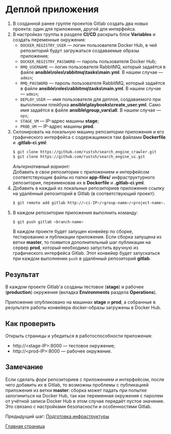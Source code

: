# Деплой приложения
1. В созданной ранее группе проектов Gitlab создать два новых проекта: один для приложения, другой для интерфейса.
2. В настройках группы в разделе **CI/CD** раскрыть блок **Variables** и создать переменные окружения:
    - `DOCKER_REGISTRY_USER` — логин пользователя Docker Hub, в чей репозиторий будут загружаться создаваемые образы приложения;
    - `DOCKER_REGISTRY_PASSWORD` — пароль пользователя Docker Hub;
    - `RMQ_USERNAME` — логин пользователя RabbitMQ, который задаётся в файле **ansible\roles\rabbitmq\tasks\main.yml**. В нашем случае — `admin`;
    - `RMQ_PASSWORD` — пароль пользователя RabbitMQ, который задаётся в файле **ansible\roles\rabbitmq\tasks\main.yml**. В нашем случае — `admin`;
    - `DEPLOY_USER` — имя пользователя для деплоя, создаваемого при выполнении плейбука **ansible\playbooks\create_user.yml**. Само имя задаётся в файле **ansible\group_vars\all**. В нашем случае — `ops`;
    - `STAGE_VM` — IP-адрес машины **stage**;
    - `PROD_VM` — IP-адрес машины **prod**.
3. Склонировать на локальную машину репозитории приложения и его графического интерфейса с содержащимися там файлами **Dockerfile** и **.gitlab-ci.yml**:
    ```bash
    $ git clone https://github.com/rustsh/search_engine_crawler.git
    $ git clone https://github.com/rustsh/search_engine_ui.git
    ```
    *Альтернативный вариант:*  
Добавить в свои репозитории с приложением и интерфейсом соответствующие файлы из папки **app-files/** инфраструктурного репозитория, переименовав их в **Dockerfile** и **.gitlab-ci.yml**.
4. Добавить в каждый из локальных репозиториев приложения ссылку на удалённый репозиторий в Gitlab (в соответствующий проект):
    ```bash
    $ git remote add gitlab http://<ci-IP>/<group-name>/<project-name>.git
    ```
5. В каждом репозитории приложения выполнить команду:
    ```bash
    $ git push gitlab <branch-name>
    ```
    В каждом проекте будет запущен конвейер по сборке, тестированию и публикации приложения. Если сборка запущена из ветки **master**, то появится дополнительный шаг публикации на сервер **prod**, который необходимо запустить вручную из графического интерфейса Gitlab. Этот конвейер будет запускаться при каждом выполнении `push` в удалённый репозиторий **gitlab**.

## Результат
В каждом проекте Gitlab'а созданы тестовое (**stage**) и рабочее (**production**) окружения (вкладка **Environments** раздела **Operations**).

Приложение опубликовано на машинах **stage** и **prod**, а собранные в результате работы конвейера docker-образы загружены в Docker Hub.

## Как проверить
Открыть страницы и убедиться в работоспособности приложения:
- http://\<stage-IP\>:8000 — тестовое окружение;
- http://\<prod-IP\>:8000 — рабочее окружение.

## Замечание
Если сделать *форк* репозиториев с приложением и интерфейсом, после чего добавить их в Gitlab, то возможны проблемы с публикацией приложения из ветки **master**: сборка может падать при попытке залогиниться на Docker Hub, так как переменная окружения с паролем от учётной записи Docker Hub в этом случае передаёт пустое значение. Это связано с настройками безопасности и особенностями Gitlab.
  
Предыдущий шаг: [Подготовка инфраструктуры](03_prepare.md)
  
[Главная страница](../README.md)

